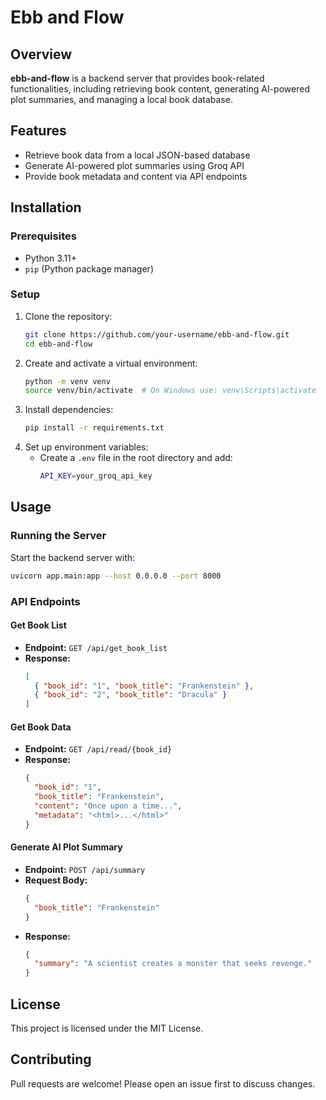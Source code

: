 # Ebb and Flow

## Overview
**ebb-and-flow** is a backend server that provides book-related functionalities, including retrieving book content, generating AI-powered plot summaries, and managing a local book database.

## Features
- Retrieve book data from a local JSON-based database
- Generate AI-powered plot summaries using Groq API
- Provide book metadata and content via API endpoints

## Installation
### Prerequisites
- Python 3.11+
- `pip` (Python package manager)

### Setup
1. Clone the repository:
   ```sh
   git clone https://github.com/your-username/ebb-and-flow.git
   cd ebb-and-flow
   ```
2. Create and activate a virtual environment:
   ```sh
   python -m venv venv
   source venv/bin/activate  # On Windows use: venv\Scripts\activate
   ```
3. Install dependencies:
   ```sh
   pip install -r requirements.txt
   ```
4. Set up environment variables:
   - Create a `.env` file in the root directory and add:
     ```sh
     API_KEY=your_groq_api_key
     ```

## Usage
### Running the Server
Start the backend server with:
```sh
uvicorn app.main:app --host 0.0.0.0 --port 8000
```

### API Endpoints
#### Get Book List
- **Endpoint:** `GET /api/get_book_list`
- **Response:**
  ```json
  [
    { "book_id": "1", "book_title": "Frankenstein" },
    { "book_id": "2", "book_title": "Dracula" }
  ]
  ```

#### Get Book Data
- **Endpoint:** `GET /api/read/{book_id}`
- **Response:**
  ```json
  {
    "book_id": "1",
    "book_title": "Frankenstein",
    "content": "Once upon a time...",
    "metadata": "<html>...</html>"
  }
  ```

#### Generate AI Plot Summary
- **Endpoint:** `POST /api/summary`
- **Request Body:**
  ```json
  {
    "book_title": "Frankenstein"
  }
  ```
- **Response:**
  ```json
  {
    "summary": "A scientist creates a monster that seeks revenge."
  }
  ```

## License
This project is licensed under the MIT License.

## Contributing
Pull requests are welcome! Please open an issue first to discuss changes.
